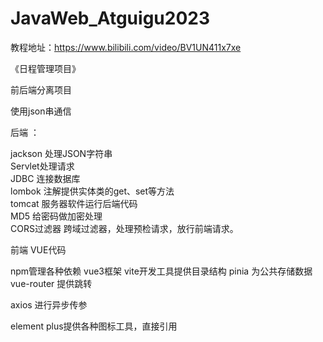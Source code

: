# JavaWeb_Atguigu2023
教程地址：https://www.bilibili.com/video/BV1UN411x7xe

《日程管理项目》

前后端分离项目

使用json串通信

后端 ：

jackson 处理JSON字符串<br>
Servlet处理请求<br>
JDBC 连接数据库<br>
lombok 注解提供实体类的get、set等方法<br>
tomcat 服务器软件运行后端代码<br>
MD5  给密码做加密处理<br>
CORS过滤器 跨域过滤器，处理预检请求，放行前端请求。<br>


前端  VUE代码

npm管理各种依赖
vue3框架
vite开发工具提供目录结构
pinia 为公共存储数据
vue-router 提供跳转

axios 进行异步传参


element plus提供各种图标工具，直接引用
